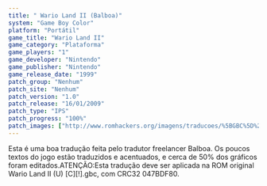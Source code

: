 ```yaml
---
title: " Wario Land II (Balboa)"
system: "Game Boy Color"
platform: "Portátil"
game_title: "Wario Land II"
game_category: "Plataforma"
game_players: "1"
game_developer: "Nintendo"
game_publisher: "Nintendo"
game_release_date: "1999"
patch_group: "Nenhum"
patch_site: "Nenhum"
patch_version: "1.0"
patch_release: "16/01/2009"
patch_type: "IPS"
patch_progress: "100%"
patch_images: ["http://www.romhackers.org/imagens/traducoes/%5BGBC%5D%20Wario%20Land%20II%20-%20Balboa%20-%201.png","http://www.romhackers.org/imagens/traducoes/%5BGBC%5D%20Wario%20Land%20II%20-%20Balboa%20-%202.png","http://www.romhackers.org/imagens/traducoes/%5BGBC%5D%20Wario%20Land%20II%20-%20Balboa%20-%203.png"]
---
```

Esta é uma boa tradução feita pelo tradutor freelancer Balboa. Os poucos textos do jogo estão traduzidos e acentuados, e cerca de 50% dos gráficos foram editados.ATENÇÃO:Esta tradução deve ser aplicada na ROM original Wario Land II (U) [C][!].gbc, com CRC32 047BDF80.